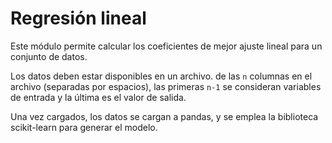 # Regresión lineal

Este módulo permite calcular los coeficientes de mejor ajuste lineal para un
conjunto de datos.  

Los datos deben estar disponibles en un archivo. de las `n`
columnas en el archivo (separadas por espacios), las primeras `n-1` se
consideran variables de entrada y la última es el valor de salida.  

Una vez cargados, los datos se cargan a pandas, y se emplea la biblioteca
scikit-learn para generar el modelo.
